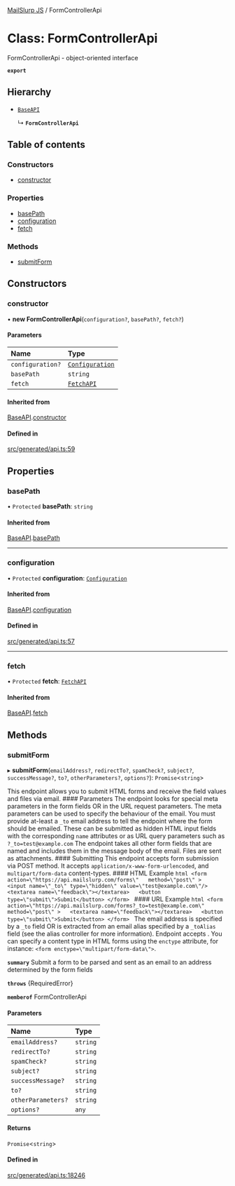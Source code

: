 [MailSlurp JS](../README.md) / FormControllerApi

# Class: FormControllerApi

FormControllerApi - object-oriented interface

**`export`**

## Hierarchy

- [`BaseAPI`](BaseAPI.md)

  ↳ **`FormControllerApi`**

## Table of contents

### Constructors

- [constructor](FormControllerApi.md#constructor)

### Properties

- [basePath](FormControllerApi.md#basepath)
- [configuration](FormControllerApi.md#configuration)
- [fetch](FormControllerApi.md#fetch)

### Methods

- [submitForm](FormControllerApi.md#submitform)

## Constructors

### constructor

• **new FormControllerApi**(`configuration?`, `basePath?`, `fetch?`)

#### Parameters

| Name | Type |
| :------ | :------ |
| `configuration?` | [`Configuration`](Configuration.md) |
| `basePath` | `string` |
| `fetch` | [`FetchAPI`](../interfaces/FetchAPI.md) |

#### Inherited from

[BaseAPI](BaseAPI.md).[constructor](BaseAPI.md#constructor)

#### Defined in

[src/generated/api.ts:59](https://github.com/mailslurp/mailslurp-client/blob/f0f645f/src/generated/api.ts#L59)

## Properties

### basePath

• `Protected` **basePath**: `string`

#### Inherited from

[BaseAPI](BaseAPI.md).[basePath](BaseAPI.md#basepath)

___

### configuration

• `Protected` **configuration**: [`Configuration`](Configuration.md)

#### Inherited from

[BaseAPI](BaseAPI.md).[configuration](BaseAPI.md#configuration)

#### Defined in

[src/generated/api.ts:57](https://github.com/mailslurp/mailslurp-client/blob/f0f645f/src/generated/api.ts#L57)

___

### fetch

• `Protected` **fetch**: [`FetchAPI`](../interfaces/FetchAPI.md)

#### Inherited from

[BaseAPI](BaseAPI.md).[fetch](BaseAPI.md#fetch)

## Methods

### submitForm

▸ **submitForm**(`emailAddress?`, `redirectTo?`, `spamCheck?`, `subject?`, `successMessage?`, `to?`, `otherParameters?`, `options?`): `Promise`<`string`\>

This endpoint allows you to submit HTML forms and receive the field values and files via email.   #### Parameters The endpoint looks for special meta parameters in the form fields OR in the URL request parameters. The meta parameters can be used to specify the behaviour of the email.   You must provide at-least a `_to` email address to tell the endpoint where the form should be emailed. These can be submitted as hidden HTML input fields with the corresponding `name` attributes or as URL query parameters such as `?_to=test@example.com`  The endpoint takes all other form fields that are named and includes them in the message body of the email. Files are sent as attachments.  #### Submitting This endpoint accepts form submission via POST method. It accepts `application/x-www-form-urlencoded`, and `multipart/form-data` content-types.  #### HTML Example ```html <form    action=\"https://api.mailslurp.com/forms\"   method=\"post\" >   <input name=\"_to\" type=\"hidden\" value=\"test@example.com\"/>   <textarea name=\"feedback\"></textarea>   <button type=\"submit\">Submit</button> </form> ```  #### URL Example ```html <form    action=\"https://api.mailslurp.com/forms?_to=test@example.com\"   method=\"post\" >   <textarea name=\"feedback\"></textarea>   <button type=\"submit\">Submit</button> </form> ```    The email address is specified by a `_to` field OR is extracted from an email alias specified by a `_toAlias` field (see the alias controller for more information).  Endpoint accepts .  You can specify a content type in HTML forms using the `enctype` attribute, for instance: `<form enctype=\"multipart/form-data\">`.

**`summary`** Submit a form to be parsed and sent as an email to an address determined by the form fields

**`throws`** {RequiredError}

**`memberof`** FormControllerApi

#### Parameters

| Name | Type |
| :------ | :------ |
| `emailAddress?` | `string` |
| `redirectTo?` | `string` |
| `spamCheck?` | `string` |
| `subject?` | `string` |
| `successMessage?` | `string` |
| `to?` | `string` |
| `otherParameters?` | `string` |
| `options?` | `any` |

#### Returns

`Promise`<`string`\>

#### Defined in

[src/generated/api.ts:18246](https://github.com/mailslurp/mailslurp-client/blob/f0f645f/src/generated/api.ts#L18246)
